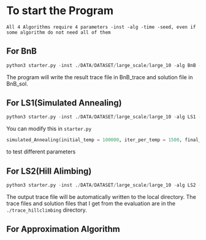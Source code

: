 # To start the Program
`All 4 Algorithms require 4 parameters -inst -alg -time -seed, even if some algorithm do not need all of them`
## For BnB
```python
python3 starter.py -inst ./DATA/DATASET/large_scale/large_10 -alg BnB -time 1 -seed 5 
```
The program will write the result trace file in BnB_trace and solution file in BnB_sol.
## For LS1(Simulated Annealing)
```python
python3 starter.py -inst ./DATA/DATASET/large_scale/large_10 -alg LS1 -time 1 -seed 5 
```
You can modify this in ```starter.py```
```python 
simulated_Annealing(initial_temp = 100000, iter_per_temp = 1500, final_temp=5)
```
to test different parameters
## For LS2(Hill Alimbing)
```python
python3 starter.py -inst ./DATA/DATASET/large_scale/large_10 -alg LS2 -time 100 -seed 5 
```
The output trace file will be automatically written to the local directory. The trace files and solution files that I get from the evaluation are in the `./trace_hillclimbing` directory.
## For Approximation Algorithm
